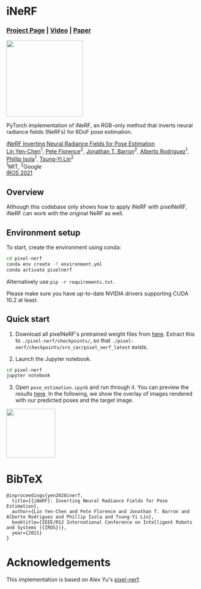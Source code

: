 # iNeRF

### [Project Page](https://yenchenlin.me/inerf/) | [Video](https://www.youtube.com/watch?v=eQuCZaQN0tI&feature=emb_logo) | [Paper](https://arxiv.org/pdf/2012.05877.pdf)

<img src="https://user-images.githubusercontent.com/7057863/161620132-2ce16dca-53f6-413d-97ab-fe6086f1661c.gif" height=200>

PyTorch implementation of iNeRF, an RGB-only method that inverts neural radiance fields (NeRFs) for 6DoF pose estimation.

[iNeRF Inverting Neural Radiance Fields for Pose Estimation](https://yenchenlin.me/inerf/)  
 [Lin Yen-Chen](https://yenchenlin.me/)<sup>1</sup>,
 [Pete Florence](http://www.peteflorence.com/)<sup>2</sup>,
 [Jonathan T. Barron](http://jonbarron.info/)<sup>2</sup>,
 [Alberto Rodriguez](https://meche.mit.edu/people/faculty/ALBERTOR@MIT.EDU)<sup>1</sup>,
 [Phillip Isola](http://web.mit.edu/phillipi/)<sup>1</sup>,
  [Tsung-Yi Lin](https://scholar.google.com/citations?user=_BPdgV0AAAAJ&hl=en)<sup>2</sup><br>
 <sup>1</sup>MIT, <sup>2</sup>Google
 <br>
 [IROS 2021](https://www.iros2021.org/)

## Overview

Although this codebase only shows how to apply iNeRF with pixelNeRF, iNeRF can work with the original NeRF as well.

## Environment setup

To start, create the environment using conda:
```sh
cd pixel-nerf
conda env create -f environment.yml
conda activate pixelnerf
```

Alternatively use `pip -r requirements.txt`.

Please make sure you have up-to-date NVIDIA drivers supporting CUDA 10.2 at least.

## Quick start

1. Download all pixelNeRF's pretrained weight files from [here](https://drive.google.com/file/d/1UO_rL201guN6euoWkCOn-XpqR2e8o6ju/view?usp=sharing).
Extract this to `./pixel-nerf/checkpoints/`, so that `./pixel-nerf/checkpoints/srn_car/pixel_nerf_latest` exists.

2. Launch the Jupyter notebook.
```sh
cd pixel-nerf
jupyter notebook
```

3. Open `pose_estimation.ipynb` and run through it. You can preview the results [here](https://github.com/yenchenlin/iNeRF-public/blob/master/pixel-nerf/pose_estimation.ipynb). In the following, we show the overlay of images rendered with our predicted poses and the target image.

<img src="https://user-images.githubusercontent.com/7057863/161636178-c4f36310-eb62-44fc-abad-7d90b0637de6.gif" width=128>


# BibTeX

```
@inproceedings{yen2020inerf,
  title={{iNeRF}: Inverting Neural Radiance Fields for Pose Estimation},
  author={Lin Yen-Chen and Pete Florence and Jonathan T. Barron and Alberto Rodriguez and Phillip Isola and Tsung-Yi Lin},
  booktitle={IEEE/RSJ International Conference on Intelligent Robots and Systems ({IROS})},
  year={2021}
}
```

# Acknowledgements

This implementation is based on Alex Yu's [pixel-nerf](https://github.com/sxyu/pixel-nerf).
